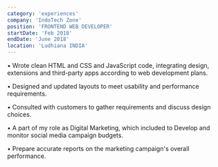 ```yaml
---
category: 'experiences'
company: 'IndoTech Zone'
position: 'FRONTEND WEB DEVELOPER'
startDate: 'Feb 2018'
endDate: 'June 2018'
location: 'Ludhiana INDIA'
---
```


• Wrote clean HTML and CSS and JavaScript code, integrating design, extensions and third-party apps according to web development plans.

• Designed and updated layouts to meet usability and performance requirements.

• Consulted with customers to gather requirements and discuss design choices.

• A part of my role as Digital Marketing, which included to Develop and monitor social media campaign budgets.

• Prepare accurate reports on the marketing campaign's overall performance.
